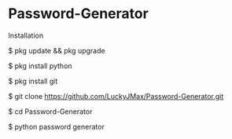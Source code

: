 # Password-Generator

Installation

$ pkg update && pkg upgrade


$ pkg install python

$ pkg install git

$ git clone https://github.com/LuckyJMax/Password-Generator.git

$ cd Password-Generator

$ python password generator






